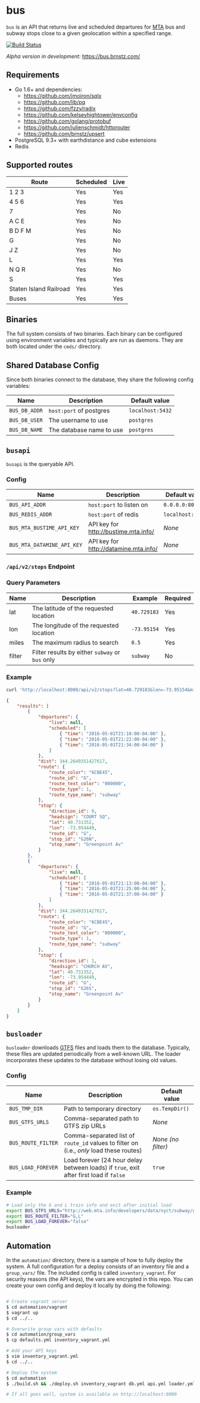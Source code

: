 # bus

`bus` is an API that returns live and scheduled departures for
[MTA](http://www.mta.info/) bus and subway stops close to a given 
geolocation within a specified range.

[![Build Status](https://travis-ci.org/brnstz/bus.svg?branch=master)](https://travis-ci.org/brnstz/bus?branch=master)

*Alpha version in development:* https://bus.brnstz.com/

## Requirements

* Go 1.6+ and dependencies:
  * https://github.com/jmoiron/sqlx
  * https://github.com/lib/pq
  * https://github.com/fzzy/radix
  * https://github.com/kelseyhightower/envconfig
  * https://github.com/golang/protobuf
  * https://github.com/julienschmidt/httprouter
  * https://github.com/brnstz/upsert
* PostgreSQL 9.3+ with earthdistance and cube extensions
* Redis

## Supported routes

| Route                  | Scheduled | Live | 
|------------------------|-----------|------|
| 1 2 3                  | Yes       | Yes  |
| 4 5 6                  | Yes       | Yes  |
| 7                      | Yes       | No   |
| A C E                  | Yes       | No   |
| B D F M                | Yes       | No   |
| G                      | Yes       | No   |
| J Z                    | Yes       | No   |
| L                      | Yes       | Yes  |
| N Q R                  | Yes       | No   |
| S                      | Yes       | Yes  |
| Staten Island Railroad | Yes       | Yes  |
| Buses                  | Yes       | Yes  |


## Binaries

The full system consists of two binaries. Each binary can be configured
using environment variables and typically are run as daemons. They are both 
located under the `cmds/` directory.

## Shared Database Config

Since both binaries connect to the database, they share the following
config variables:

| Name           | Description                 | Default value    |
|----------------|-----------------------------|------------------|
| `BUS_DB_ADDR`  | `host:port` of postgres     | `localhost:5432` |
| `BUS_DB_USER`  | The username to use         | `postgres`       |
| `BUS_DB_NAME`  | The database name to use    | `postgres`       |

## `busapi`

`busapi` is the queryable API. 

### Config

| Name                        | Description                            | Default value     |
|-----------------------------|----------------------------------------|-------------------|
| `BUS_API_ADDR`              | `host:port` to listen on               | `0.0.0.0:8000`          |
| `BUS_REDIS_ADDR`            | `host:port` of redis                   | `localhost:6379`  |
| `BUS_MTA_BUSTIME_API_KEY`   |  API key for http://bustime.mta.info/  | *None*            |
| `BUS_MTA_DATAMINE_API_KEY`  |  API key for http://datamine.mta.info/ | *None*            |

### `/api/v2/stops` Endpoint

### Query Parameters

| Name     | Description                                     | Example     | Required | 
|----------|-------------------------------------------------|-------------|----------|
| lat      | The latitude of the requested location          | `40.729183` | Yes      |
| lon      | The longitude of the requested location         | `-73.95154` | Yes      |
| miles    | The maximum radius to search                    | `0.5`       | Yes      |
| filter   | Filter results by either `subway` or `bus` only | `subway`    | No       |


### Example

```bash
curl 'http://localhost:8000/api/v2/stops?lat=40.729183&lon=-73.95154&miles=0.5&filter=subway' 
```

```json
{
    "results": [
        {
            "departures": {
                "live": null,
                "scheduled": [
                    { "time": "2016-05-01T21:10:00-04:00" },
                    { "time": "2016-05-01T21:22:00-04:00" },
                    { "time": "2016-05-01T21:34:00-04:00" }
                ]
            },
            "dist": 344.2649351427617,
            "route": {
                "route_color": "6CBE45",
                "route_id": "G",
                "route_text_color": "000000",
                "route_type": 1,
                "route_type_name": "subway"
            },
            "stop": {
                "direction_id": 0,
                "headsign": "COURT SQ",
                "lat": 40.731352,
                "lon": -73.954449,
                "route_id": "G",
                "stop_id": "G26N",
                "stop_name": "Greenpoint Av"
            }
        },
        {
            "departures": {
                "live": null,
                "scheduled": [
                    { "time": "2016-05-01T21:13:00-04:00" },
                    { "time": "2016-05-01T21:25:00-04:00" },
                    { "time": "2016-05-01T21:37:00-04:00" }
                ]
            },
            "dist": 344.2649351427617,
            "route": {
                "route_color": "6CBE45",
                "route_id": "G",
                "route_text_color": "000000",
                "route_type": 1,
                "route_type_name": "subway"
            },
            "stop": {
                "direction_id": 1,
                "headsign": "CHURCH AV",
                "lat": 40.731352,
                "lon": -73.954449,
                "route_id": "G",
                "stop_id": "G26S",
                "stop_name": "Greenpoint Av"
            }
        }
    ]
}
```

## `busloader`

`busloader` downloads 
[GTFS](https://developers.google.com/transit/gtfs/) files and loads
them to the database. Typically, these files are updated periodically
from a well-known URL. The loader incorporates these updates to the 
database without losing old values.

### Config

| Name                        | Description                                                                              | Default value       |
|-----------------------------|------------------------------------------------------------------------------------------|---------------------|
| `BUS_TMP_DIR`               | Path to temporary directory                                                              |`os.TempDir()`       |
| `BUS_GTFS_URLS`             | Comma-separated path to GTFS zip URLs                                                   | *None*              |
| `BUS_ROUTE_FILTER`          | Comma-separated list of `route_id` values to filter on (i.e., *only* load these routes)  | *None (no filter)*  |
| `BUS_LOAD_FOREVER`          | Load forever (24 hour delay between loads) if `true`, exit after first load if `false`   |  `true`             |

### Example

```bash
# Load only the G and L train info and exit after initial load
export BUS_GTFS_URLS="http://web.mta.info/developers/data/nyct/subway/google_transit.zip"
export BUS_ROUTE_FILTER="G,L"
export BUS_LOAD_FOREVER="false"
busloader 
```

## Automation

In the `automation/` directory, there is a sample of how to fully deploy the
system. A full configuration for a deploy consists of an inventory file and a
`group_vars/` file. The included config is called `inventory_vagrant`. For 
security reasons (the API keys), the vars are encrypted in this repo. You can
create your own config and deploy it locally by doing the following:

```bash

# Create vagrant server
$ cd automation/vagrant
$ vagrant up
$ cd ../..

# Overwrite group vars with defaults
$ cd automation/group_vars
$ cp defaults.yml inventory_vagrant.yml

# Add your API keys
$ vim inventory_vagrant.yml
$ cd ../..

# Deploy the system
$ cd automation
$ ./build.sh && ./deploy.sh inventory_vagrant db.yml api.yml loader.yml

# If all goes well, system is available on http://localhost:8000
```
